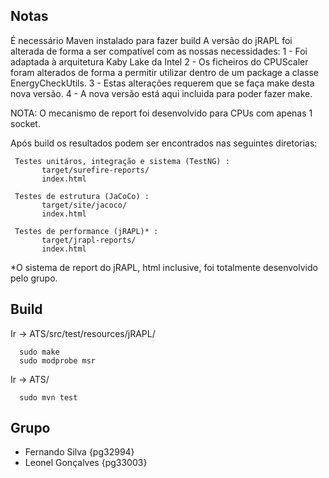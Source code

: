 Notas
--------------------------------------------------------------

É necessário Maven instalado para fazer build
A versão do jRAPL foi alterada de forma a ser compatível com as nossas necessidades:
     1 - Foi adaptada à arquitetura Kaby Lake da Intel
     2 - Os ficheiros do CPUScaler foram alterados de forma a permitir utilizar dentro de um package a classe EnergyCheckUtils.
     3 - Estas alterações requerem que se faça make desta nova versão.
     4 - A nova versão está aqui incluida para poder fazer make.

NOTA: O mecanismo de report foi desenvolvido para CPUs com apenas 1 socket.

Após build os resultados podem ser encontrados nas seguintes diretorias:

     Testes unitáros, integração e sistema (TestNG) :
           target/surefire-reports/
           index.html

     Testes de estrutura (JaCoCo) :
           target/site/jacoco/
           index.html

     Testes de performance (jRAPL)* :
           target/jrapl-reports/
           index.html

*O sistema de report do jRAPL, html inclusive, foi totalmente desenvolvido pelo grupo.


Build
--------------------------------------------------------------

Ir -> ATS/src/test/resources/jRAPL/
      
      sudo make
      sudo modprobe msr

Ir -> ATS/
       
      sudo mvn test
      
Grupo
--------------------------------------------------------------

- Fernando Silva    {pg32994}
- Leonel Gonçalves  {pg33003}
